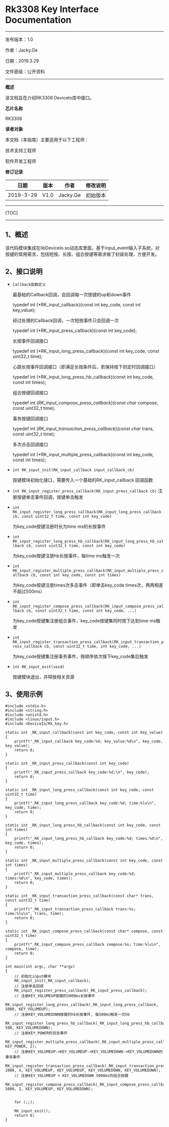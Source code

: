 # Rk3308 Key Interface Documentation #

---

发布版本：1.0

作者：Jacky.Ge

日期：2019.3.29

文件密级：公开资料

---

**概述**

该文档旨在介绍RK3308 DeviceIo库中接口。

**芯片名称**

RK3308

**读者对象**

本文档（本指南）主要适用于以下工程师：

技术支持工程师

软件开发工程师



**修订记录**

| **日期**  | **版本** | **作者** | **修改说明** |
| --------- | -------- | -------- | ------------ |
| 2019-3-29 | V1.0     | Jacky.Ge | 初始版本     |

---

[TOC]

---

## 1、概述 ##

该代码模块集成在libDeviceIo.so动态库里面，基于input_event输入子系统，对按键的常用需求，包括短按、长按、组合按键等需求做了封装处理，方便开发。



## 2、接口说明

- `Callback函数定义`

  最基础的Callback回调，会回调每一次按键的up和down事件

  typedef int (*RK_input_callback)(const int key_code, const int key_value);

  经过处理的Callback回调，一次短按事件只会回调一次

  typedef int (*RK_input_press_callback)(const int key_code);

  长按事件回调接口

  typedef int (*RK_input_long_press_callback)(const int key_code, const uint32_t time);

  心跳长按事件回调接口（即满足长按条件后，若保持按下则定时回调接口）

  typedef int (*RK_input_long_press_hb_callback)(const int key_code, const int times);

  组合按键回调接口

  typedef int (*RK_input_compose_press_callback)(const char* compose, const uint32_t time);

  事务按键回调接口

  typedef int (*RK_input_transaction_press_callback)(const char* trans, const uint32_t time);

  多次点击回调接口

  typedef int (*RK_input_multiple_press_callback)(const int key_code, const int times);



- `int RK_input_init(RK_input_callback input_callback_cb)`

  按键模块初始化接口，需要传入一个基础的RK_input_callback 回调函数

- `int RK_input_register_press_callback(RK_input_press_callback cb)`
  注册按键单击事件回调，按键单击触发


- `int RK_input_register_long_press_callback(RK_input_long_press_callback cb, const uint32_t time, const int key_code)`

  为key_code按键注册时长为time ms的长按事件

- `int RK_input_register_long_press_hb_callback(RK_input_long_press_hb_callback cb, const uint32_t time, const int key_code)`

  为key_code按键注册hb长按事件，每time ms触发一次

- `int RK_input_register_multiple_press_callback(RK_input_multiple_press_callback cb, const int key_code, const int times)`

  为key_code按键注册times次多击事件（即单击key_code times次，两两相差不超过500ms）

- `int RK_input_register_compose_press_callback(RK_input_compose_press_callback cb, const uint32_t time, const int key_code, ...)`

  为key_code按键集注册组合事件，key_code按键集同时按下达到time ms触发

- `int RK_input_register_transaction_press_callback(RK_input_transaction_press_callback cb, const uint32_t time, int key_code, ...)`

  为key_code按键集注册事务事件，按顺序依次按下key_code集后触发

- `int RK_input_exit(void)`

  按键模块退出，并释放相关资源

  

## 3、使用示例	 ##

```
#include <stdio.h>
#include <string.h>
#include <unistd.h>
#include <linux/input.h>
#include <DeviceIo/Rk_key.h>

static int _RK_input_callback(const int key_code, const int key_value)
{
	printf("_RK_input_callback key_code:%d; key_value:%d\n", key_code, key_value);
	return 0;
}

static int _RK_input_press_callback(const int key_code)
{
	printf("_RK_input_press_callback key_code:%d;\n", key_code);
	return 0;
}

static int _RK_input_long_press_callback(const int key_code, const uint32_t time)
{
	printf("_RK_input_long_press_callback key_code:%d; time:%lu\n", key_code, time);
	return 0;
}

static int _RK_input_long_press_hb_callback(const int key_code, const int times)
{
	printf("_RK_input_long_press_hb_callback key_code:%d; times:%d\n", key_code, times);
	return 0;
}

static int _RK_input_multiple_press_callback(const int key_code, const int times)
{
	printf("_RK_input_multiple_press_callback key_code:%d; times:%d\n", key_code, times);
	return 0;
}

static int _RK_input_transaction_press_callback(const char* trans, const uint32_t time)
{
	printf("_RK_input_transaction_press_callback trans:%s; time:%lu\n", trans, time);
	return 0;
}

static int _RK_input_compose_press_callback(const char* compose, const uint32_t time)
{
	printf("_RK_input_compose_press_callback compose:%s; time:%lu\n", compose, time);
	return 0;
}

int main(int argc, char **argv)
{
	// 初始化input模块
	RK_input_init(_RK_input_callback);
	// 注册单击回调
	RK_input_register_press_callback(_RK_input_press_callback);
	// 注册KEY_VOLUMEUP按键的5000ms长按事件
	RK_input_register_long_press_callback(_RK_input_long_press_callback, 5000, KEY_VOLUMEUP);
	// 注册KEY_VOLUMEDOWN按键的hb长按事件, 每500ms触发一次hb
	RK_input_register_long_press_hb_callback(_RK_input_long_press_hb_callback, 500, KEY_VOLUMEDOWN);
	// 注册KEY_POWER的双击事件
	RK_input_register_multiple_press_callback(_RK_input_multiple_press_callback, KEY_POWER, 2);
	// 注册KEY_VOLUMEUP->KEY_VOLUMEUP->KEY_VOLUMEDOWN->KEY_VOLUMEDOWN的事务事件
	RK_input_register_transaction_press_callback(_RK_input_transaction_press_callback, 2000, 4, KEY_VOLUMEUP, KEY_VOLUMEUP, KEY_VOLUMEDOWN, KEY_VOLUMEDOWN);
	// 注册KEY_VOLUMEUP + KEY_VOLUMEDOWN 5000ms的组合按键
	RK_input_register_compose_press_callback(_RK_input_compose_press_callback, 5000, 2, KEY_VOLUMEUP, KEY_VOLUMEDOWN);


	for (;;);

	RK_input_exit();
	return 0;
}
```


